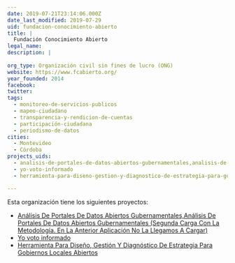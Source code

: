 ```yaml
---
date: 2019-07-21T23:14:06.000Z
date_last_modified: 2019-07-29
uid: fundacion-conocimiento-abierto
title: |
  Fundación Conocimiento Abierto
legal_name: 
description: |
  
org_type: Organización civil sin fines de lucro (ONG)
website: https://www.fcabierto.org/
year_founded: 2014
facebook: 
twitter: 
tags:
  - monitoreo-de-servicios-publicos
  - mapeo-ciudadano
  - transparencia-y-rendicion-de-cuentas
  - participación-ciudadana
  - periodismo-de-datos
cities: 
  - Montevideo
  - Córdoba
projects_uids:
  - analisis-de-portales-de-datos-abiertos-gubernamentales,analisis-de-portales-de-datos-abiertos-gubernamentales-segunda-carga-con-la-metodologia-en-la-anterior-aplicacion-no-la-llegamos-a-cargar
  - yo-voto-informado
  - herramienta-para-diseno-gestion-y-diagnostico-de-estrategia-para-gobiernos-locales-abiertos

---
```


Esta organización tiene los siguientes proyectos:

- [Análisis De Portales De Datos Abiertos Gubernamentales,Análisis De Portales De Datos Abiertos Gubernamentales (Segunda Carga Con La Metodología. En La Anterior Aplicación No La Llegamos A Cargar)](/proyectos/analisis-de-portales-de-datos-abiertos-gubernamentales,analisis-de-portales-de-datos-abiertos-gubernamentales-segunda-carga-con-la-metodologia-en-la-anterior-aplicacion-no-la-llegamos-a-cargar)
- [Yo voto informado](/proyectos/yo-voto-informado)
- [Herramienta Para Diseño, Gestión Y Diagnóstico De Estrategia Para Gobiernos Locales Abiertos](/proyectos/herramienta-para-diseno-gestion-y-diagnostico-de-estrategia-para-gobiernos-locales-abiertos)
